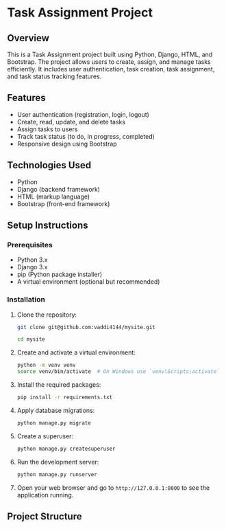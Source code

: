 # Task Assignment Project

## Overview

This is a Task Assignment project built using Python, Django, HTML, and Bootstrap. The project allows users to create, assign, and manage tasks efficiently. It includes user authentication, task creation, task assignment, and task status tracking features.

## Features

- User authentication (registration, login, logout)
- Create, read, update, and delete tasks
- Assign tasks to users
- Track task status (to do, in progress, completed)
- Responsive design using Bootstrap

## Technologies Used

- Python
- Django (backend framework)
- HTML (markup language)
- Bootstrap (front-end framework)

## Setup Instructions

### Prerequisites

- Python 3.x
- Django 3.x
- pip (Python package installer)
- A virtual environment (optional but recommended)

### Installation

1. Clone the repository:

    ```bash
    git clone git@github.com:vaddi4144/mysite.git

    cd mysite
    ```

2. Create and activate a virtual environment:

    ```bash
    python -m venv venv
    source venv/bin/activate  # On Windows use `venv\Scripts\activate`
    ```

3. Install the required packages:

    ```bash
    pip install -r requirements.txt
    ```

4. Apply database migrations:

    ```bash
    python manage.py migrate
    ```

5. Create a superuser:

    ```bash
    python manage.py createsuperuser
    ```

6. Run the development server:

    ```bash
    python manage.py runserver
    ```

7. Open your web browser and go to `http://127.0.0.1:8000` to see the application running.

## Project Structure


